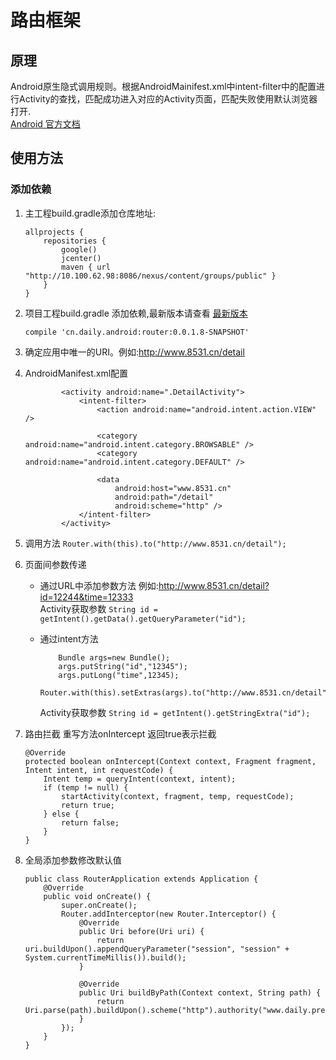 # 路由框架
## 原理
Android原生隐式调用规则。根据AndroidMainifest.xml中intent-filter中的配置进行Activity的查找，匹配成功进入对应的Activity页面，匹配失败使用默认浏览器打开.  
[Android 官方文档](https://developer.android.com/guide/components/intents-filters)
## 使用方法

### 添加依赖
1. 主工程build.gradle添加仓库地址:
	
	```
	allprojects {
	    repositories {
	        google()
	        jcenter()
	        maven { url "http://10.100.62.98:8086/nexus/content/groups/public" }
	    }
	}
	```
2. 项目工程build.gradle 添加依赖,最新版本请查看 [最新版本](http://10.100.62.98:8086/nexus/#nexus-search;gav~cn.daily.android~router~~~)

	```
	compile 'cn.daily.android:router:0.0.1.8-SNAPSHOT'
	```
3. 确定应用中唯一的URI。例如:http://www.8531.cn/detail
4. AndroidManifest.xml配置
	
	```
	        <activity android:name=".DetailActivity">
	            <intent-filter>
	                <action android:name="android.intent.action.VIEW" />
	
	                <category android:name="android.intent.category.BROWSABLE" />
	                <category android:name="android.intent.category.DEFAULT" />
	
	                <data
	                    android:host="www.8531.cn"
	                    android:path="/detail"
	                    android:scheme="http" />
	            </intent-filter>
	        </activity>	
	```
        
5. 调用方法 ``Router.with(this).to("http://www.8531.cn/detail");``
6. 页面间参数传递
	* 通过URL中添加参数方法 例如:http://www.8531.cn/detail?id=12244&time=12333  
	 	   Activity获取参数 ``String id = getIntent().getData().getQueryParameter("id");``
	* 通过intent方法
	
		```
			Bundle args=new Bundle();
			args.putString("id","12345");
			args.putLong("time",12345);
			Router.with(this).setExtras(args).to("http://www.8531.cn/detail");
		```
		
		Activity获取参数 ``String id = getIntent().getStringExtra("id");``
		
7. 路由拦截
	重写方法onIntercept 返回true表示拦截
	
	```
    @Override
    protected boolean onIntercept(Context context, Fragment fragment, Intent intent, int requestCode) {
        Intent temp = queryIntent(context, intent);
        if (temp != null) {
            startActivity(context, fragment, temp, requestCode);
            return true;
        } else {
            return false;
        }
    }
	```
8. 全局添加参数修改默认值

	```
	public class RouterApplication extends Application {
        @Override
        public void onCreate() {
            super.onCreate();
            Router.addInterceptor(new Router.Interceptor() {
                @Override
                public Uri before(Uri uri) {
                    return uri.buildUpon().appendQueryParameter("session", "session" + System.currentTimeMillis()).build();
                }
    
                @Override
                public Uri buildByPath(Context context, String path) {
                    return Uri.parse(path).buildUpon().scheme("http").authority("www.daily.press.com").build();
                }
            });
        }
    }
	```
